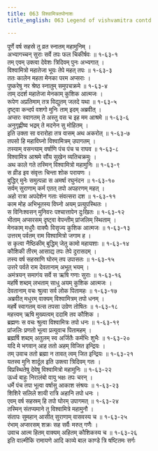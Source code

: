 ```yaml
---
title: 063 विश्वामित्रतपोनाशः
title_english: 063 Legend of vishvamitra contd

---
```

पूर्णे वर्ष सहस्रे तु व्रत स्नातम् महामुनिम् ।  
अभ्यागच्चन् सुराः सर्वे तपः फल चिकीर्षवः ॥ १-६३-१  
तम् एवम् उक्त्वा देवेशः त्रिदिवम् पुनः अभ्यगात् ।  
विश्वामित्रो महातेजा भूयः तेपे महत् तपः ॥ १-६३-३  
ततः कालेन महता मेनका परम अप्सराः ।  
पुष्करेषु नर श्रेष्ठ स्नातुम् समुपचक्रमे ॥ १-६३-४  
ताम् ददर्श महातेजा मेनकाम् कुशिक आत्मजः ।  
रूपेण अप्रतिमाम् तत्र विद्युतम् जलदे यथा ॥ १-६३-५  
दृष्ट्वा कन्दर्प वशगो मुनिः ताम् इदम् अब्रवीत् ।  
अप्सरः स्वागतम् ते अस्तु वस च इह मम आश्रमे ॥ १-६३-६  
अनुगृह्णीष्व भद्रम् ते मदनेन सु मोहितम् ।  
इति उक्ता सा वरारोहा तत्र वासम् अथ अकरोत् ॥ १-६३-७  
तपसो हि महाविघ्नो विश्वामित्रम् उपागतम् ।  
तस्याम् वसन्त्याम् वर्षाणि पंच पंच च राघव ॥ १-६३-८  
विश्वामित्र आश्रमे सौंय सुखेन व्यतिचक्रमुः ।  
अथ काले गते तस्मिन् विश्वामित्रो महामुनिः ॥ १-६३-९  
स व्रीड इव संवृत्तः चिन्ता शोक परायणः ।  
बुद्धिर् मुनेः समुत्पन्ना स अमर्षा रघुनंदन ॥ १-६३-१०  
सर्वम् सुराणाम् कर्म एतत् तपो अपहरणम् महत् ।  
अहो रात्रा अपदेशेन गताः संवत्सरा दश ॥ १-६३-११  
काम मोह अभिभूतस्य विघ्नो अयम् प्रत्युपस्थितः ।  
स विनिःश्वसन् मुनिवरः पश्चात्तापेन दुःखितः ॥ १-६३-१२  
भीताम् अप्सरसम् दृष्ट्वा वेपन्तीम् प्रांजलिम् स्थिताम् ।  
मेनकाम् मधुरैः वाक्यैः विसृज्य कुशिक आत्मजः ॥ १-६३-१३  
उत्तरम् पर्वतम् राम विश्वामित्रो जगाम ह ।  
स कृत्वा नैष्ठिकीम् बुद्धिम् जेतु कामो महायशाः ॥ १-६३-१४  
कौशिकी तीरम् आसाद्य तपः तेपे दुरासदम् ।  
तस्य वर्ष सहस्राणि घोरम् तप उपासतः ॥ १-६३-१५  
उत्तरे पर्वते राम देवतानाम् अभूत् भयम् ।  
अमंत्रयन् समागंय सर्वे स ऋषि गणाः सुराः ॥ १-६३-१६  
महर्षि शब्दम् लभताम् साधु अयम् कुशिक आत्मजः ।  
देवतानाम् वचः श्रुत्वा सर्व लोक पितामहः ॥ १-६३-१७  
अब्रवीत् मधुरम् वाक्यम् विश्वामित्रम् तपो धनम् ।  
महर्षे स्वागतम् वत्स तपसा उग्रेण तोषितः ॥ १-६३-१८  
महत्त्वम् ऋषि मुख्यत्वम् ददामि तव कौशिक ।  
ब्रह्मणः स वचः श्रुत्वा विश्वामित्रः तपो धनः ॥ १-६३-१९  
प्रांजलिः प्रणतो भूत्वा प्रत्युवाच पितामहम् ।  
ब्रह्मर्षि शब्दम् अतुलम् स्व अर्जितैः कर्मभिः शुभैः ॥ १-६३-२०  
यदि मे भगवान् आह ततो अहम् विजित इन्द्रियः ।  
तम् उवाच ततो ब्रह्मा न तावत् त्वम् जित इन्द्रियः ॥ १-६३-२१  
यतस्व मुनि शार्दूल इति उक्त्वा त्रिदिवम् गतः ।  
विप्रस्थितेषु देवेषु विश्वामित्रो महामुनिः ॥ १-६३-२२  
ऊर्ध्व बाहुः निरालंबो वायु भक्षः तपः चरन् ।  
धर्मे पंच तपा भूत्वा वर्षासु आकाश संश्रयः ॥ १-६३-२३  
शिशिरे सलिले शायी रात्रि अहानि तपो धनः ।  
एवम् वर्ष सहस्रम् हि तपो घोरम् उपागमत् ॥ १-६३-२४  
तस्मिन् संतप्यमाने तु विश्वामित्रे महामुनौ ।  
संतापः सुमहान् आसीत् सुराणाम् वासवस्य च ॥ १-६३-२५  
रंभाम् अप्सरसम् शक्रः सह सर्वैः मरुत् गणैः ।  
उवाच आत्म हितम् वाक्यम् अहितम् कौशिकस्य च ॥ १-६३-२६  
इति वाल्मीकि रामायणे आदि काव्ये बाल काण्डे त्रि षष्टितमः सर्गः